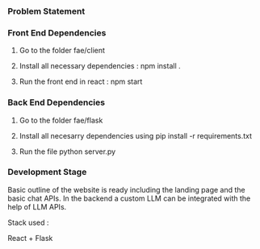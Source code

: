 ### Problem Statement ###



### Front End Dependencies ###

1. Go to the folder fae/client 

2. Install all necessary dependencies :
   npm install .

3. Run the front end in react :
   npm start

### Back End Dependencies ###

1. Go to the folder fae/flask

2. Install all necesarry dependencies using pip install -r requirements.txt

3. Run the file
   python server.py

### Development Stage ###

Basic outline of the website is ready including the landing page and the basic chat APIs. 
In the backend a custom LLM can be integrated with the help of LLM APIs.

Stack used : 

React + Flask 
